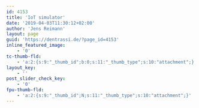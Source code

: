 ```yaml
---
id: 4153
title: 'IoT simulator'
date: '2019-04-03T11:30:12+02:00'
author: 'Jens Reimann'
layout: page
guid: 'https://dentrassi.de/?page_id=4153'
inline_featured_image:
    - '0'
tc-thumb-fld:
    - 'a:2:{s:9:"_thumb_id";b:0;s:11:"_thumb_type";s:10:"attachment";}'
layout_key:
    - ''
post_slider_check_key:
    - '0'
fpu-thumb-fld:
    - 'a:2:{s:9:"_thumb_id";N;s:11:"_thumb_type";s:10:"attachment";}'
---
```


